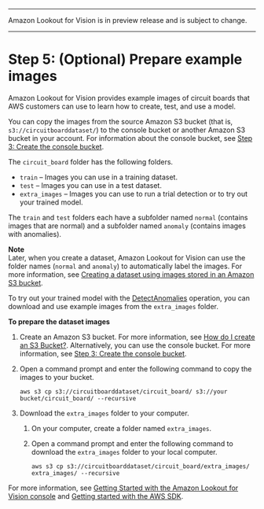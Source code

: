 --------

Amazon Lookout for Vision is in preview release and is subject to change\.

--------

# Step 5: \(Optional\) Prepare example images<a name="su-prepare-example-images"></a>

Amazon Lookout for Vision provides example images of circuit boards that AWS customers can use to learn how to create, test, and use a model\.

You can copy the images from the source Amazon S3 bucket \(that is, `s3://circuitboarddataset/`\) to the console bucket or another Amazon S3 bucket in your account\. For information about the console bucket, see [Step 3: Create the console bucket](su-create-console-bucket.md)\.

The `circuit_board` folder has the following folders\.
+ `train` – Images you can use in a training dataset\.
+ `test` – Images you can use in a test dataset\.
+ `extra_images` – Images you can use to run a trial detection or to try out your trained model\. 

The `train` and `test` folders each have a subfolder named `normal` \(contains images that are normal\) and a subfolder named `anomaly` \(contains images with anomalies\)\. 

**Note**  
Later, when you create a dataset, Amazon Lookout for Vision can use the folder names \(`normal` and `anomaly`\) to automatically label the images\. For more information, see [Creating a dataset using images stored in an Amazon S3 bucket](create-dataset-s3.md)\.

To try out your trained model with the [DetectAnomalies](https://docs.aws.amazon.com/lookout-for-vision/latest/APIReference/API_DetectAnomalies) operation, you can download and use example images from the `extra_images` folder\. 

**To prepare the dataset images**

1. Create an Amazon S3 bucket\. For more information, see [How do I create an S3 Bucket?](https://docs.aws.amazon.com/AmazonS3/latest/user-guide/create-bucket.html)\. Alternatively, you can use the console bucket\. For more information, see [Step 3: Create the console bucket](su-create-console-bucket.md)\.

1. Open a command prompt and enter the following command to copy the images to your bucket\.

   ```
   aws s3 cp s3://circuitboarddataset/circuit_board/ s3://your bucket/circuit_board/ --recursive
   ```

1. Download the `extra_images` folder to your computer\.

   1. On your computer, create a folder named `extra_images`\.

   1. Open a command prompt and enter the following command to download the `extra_images` folder to your local computer\. 

      ```
      aws s3 cp s3://circuitboarddataset/circuit_board/extra_images/ extra_images/ --recursive
      ```

For more information, see [Getting Started with the Amazon Lookout for Vision console](getting-started.md) and [Getting started with the AWS SDK](getting-started-sdk.md)\.